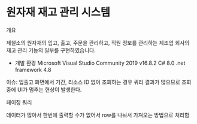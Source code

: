 # 원자재 재고 관리 시스템

개요

제철소의 원자재의 입고, 출고, 주문을 관리하고, 직원 정보를 관리하는 제조업 회사의 재고 관리 기능의 일부를 구현하였습니다.

- 개발 환경
Microsoft Visual Studio Community 2019 v16.8.2
C# 8.0
.net framework 4.8

이슈: 입출고 화면에서 기간, 리소스 ID 없이 조회하는 경우 쿼리 결과가 많으므로
조회중에 UI가 멈추는 현상이 발생한다.

페이징 쿼리

데이터가 많아서 한번에 출력할 수가 없어서 row를 나눠서 가져오는 방법으로 처리함
